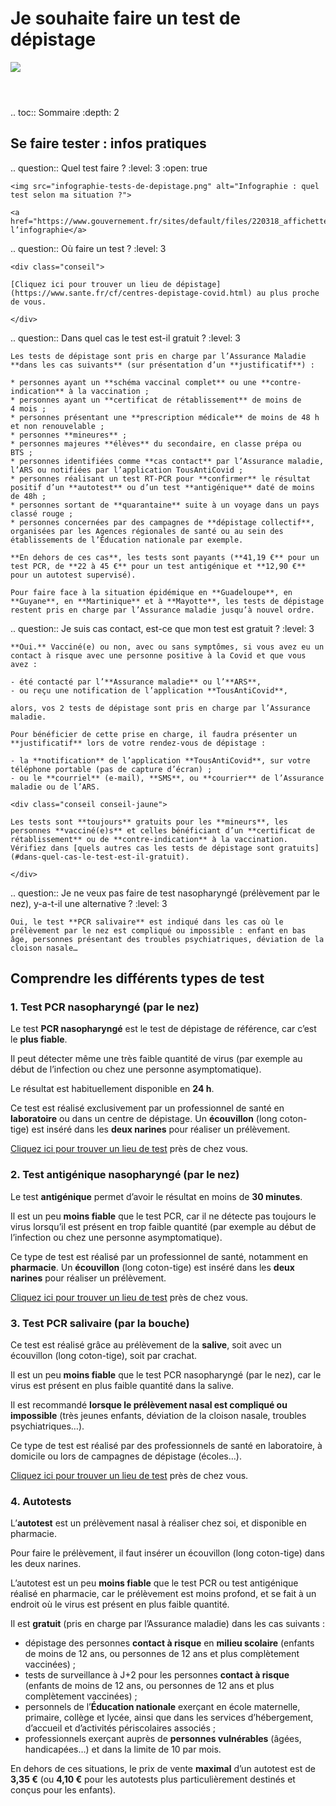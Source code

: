 # Je souhaite faire un test de dépistage

<img src="illustrations/sante.svg">

<header></header>

.. toc:: Sommaire
    :depth: 2

<div itemscope itemtype="https://schema.org/FAQPage">

## Se faire tester : infos pratiques

.. question:: Quel test faire ?
    :level: 3
    :open: true

    <img src="infographie-tests-de-depistage.png" alt="Infographie : quel test selon ma situation ?">

    <a href="https://www.gouvernement.fr/sites/default/files/220318_affichette_tests.pdf">Ouvrir l’infographie</a>


.. question:: Où faire un test ?
    :level: 3

    <div class="conseil">

    [Cliquez ici pour trouver un lieu de dépistage](https://www.sante.fr/cf/centres-depistage-covid.html) au plus proche de vous.

    </div>


.. question:: Dans quel cas le test est-il gratuit ?
    :level: 3

    Les tests de dépistage sont pris en charge par l’Assurance Maladie **dans les cas suivants** (sur présentation d’un **justificatif**) :

    * personnes ayant un **schéma vaccinal complet** ou une **contre-indication** à la vaccination ;
    * personnes ayant un **certificat de rétablissement** de moins de 4 mois ;
    * personnes présentant une **prescription médicale** de moins de 48 h et non renouvelable ;
    * personnes **mineures** ;
    * personnes majeures **élèves** du secondaire, en classe prépa ou BTS ;
    * personnes identifiées comme **cas contact** par l’Assurance maladie, l’ARS ou notifiées par l’application TousAntiCovid ;
    * personnes réalisant un test RT-PCR pour **confirmer** le résultat positif d’un **autotest** ou d’un test **antigénique** daté de moins de 48h ;
    * personnes sortant de **quarantaine** suite à un voyage dans un pays classé rouge ;
    * personnes concernées par des campagnes de **dépistage collectif**, organisées par les Agences régionales de santé ou au sein des établissements de l’Éducation nationale par exemple.

    **En dehors de ces cas**, les tests sont payants (**41,19 €** pour un test PCR, de **22 à 45 €** pour un test antigénique et **12,90 €** pour un autotest supervisé).

    Pour faire face à la situation épidémique en **Guadeloupe**, en **Guyane**, en **Martinique** et à **Mayotte**, les tests de dépistage restent pris en charge par l’Assurance maladie jusqu’à nouvel ordre.


.. question:: Je suis cas contact, est-ce que mon test est gratuit ?
    :level: 3

    **Oui.** Vacciné(e) ou non, avec ou sans symptômes, si vous avez eu un contact à risque avec une personne positive à la Covid et que vous avez :

    - été contacté par l’**Assurance maladie** ou l’**ARS**,
    - ou reçu une notification de l’application **TousAntiCovid**,

    alors, vos 2 tests de dépistage sont pris en charge par l’Assurance maladie.

    Pour bénéficier de cette prise en charge, il faudra présenter un **justificatif** lors de votre rendez-vous de dépistage :

    - la **notification** de l’application **TousAntiCovid**, sur votre téléphone portable (pas de capture d’écran) ;
    - ou le **courriel** (e-mail), **SMS**, ou **courrier** de l’Assurance maladie ou de l’ARS.

    <div class="conseil conseil-jaune">

    Les tests sont **toujours** gratuits pour les **mineurs**, les personnes **vacciné(e)s** et celles bénéficiant d’un **certificat de rétablissement** ou de **contre-indication** à la vaccination. Vérifiez dans [quels autres cas les tests de dépistage sont gratuits](#dans-quel-cas-le-test-est-il-gratuit).

    </div>


.. question:: Je ne veux pas faire de test nasopharyngé (prélèvement par le nez), y-a-t-il une alternative ?
    :level: 3

    Oui, le test **PCR salivaire** est indiqué dans les cas où le prélèvement par le nez est compliqué ou impossible : enfant en bas âge, personnes présentant des troubles psychiatriques, déviation de la cloison nasale…


## Comprendre les différents types de test

### 1. Test PCR nasopharyngé (par le nez)

Le test **PCR nasopharyngé** est le test de dépistage de référence, car c’est le **plus fiable**.

Il peut détecter même une très faible quantité de virus (par exemple au début de l’infection ou chez une personne asymptomatique).

Le résultat est habituellement disponible en **24 h**.

Ce test est réalisé exclusivement par un professionnel de santé en **laboratoire** ou dans un centre de dépistage. Un **écouvillon** (long coton-tige) est inséré dans les **deux narines** pour réaliser un prélèvement.

[Cliquez ici pour trouver un lieu de test](https://www.sante.fr/cf/centres-depistage-covid.html) près de chez vous.


### 2. Test antigénique nasopharyngé (par le nez)

Le test **antigénique** permet d’avoir le résultat en moins de **30 minutes**.

Il est un peu **moins fiable** que le test PCR, car il ne détecte pas toujours le virus lorsqu’il est présent en trop faible quantité (par exemple au début de l’infection ou chez une personne asymptomatique).

Ce type de test est réalisé par un professionnel de santé, notamment en **pharmacie**. Un **écouvillon** (long coton-tige) est inséré dans les **deux narines** pour réaliser un prélèvement.

[Cliquez ici pour trouver un lieu de test](https://www.sante.fr/cf/centres-depistage-covid.html) près de chez vous.


### 3. Test PCR salivaire (par la bouche)

Ce test est réalisé grâce au prélèvement de la **salive**, soit avec un écouvillon (long coton-tige), soit par crachat.

Il est un peu **moins fiable** que le test PCR nasopharyngé (par le nez), car le virus est présent en plus faible quantité dans la salive.

Il est recommandé **lorsque le prélèvement nasal est compliqué ou impossible** (très jeunes enfants, déviation de la cloison nasale, troubles psychiatriques…).

Ce type de test est réalisé par des professionnels de santé en laboratoire, à domicile ou lors de campagnes de dépistage (écoles…).

[Cliquez ici pour trouver un lieu de test](https://www.sante.fr/cf/centres-depistage-covid.html) près de chez vous.


### 4. Autotests

L’**autotest** est un prélèvement nasal à réaliser chez soi, et disponible en pharmacie.

Pour faire le prélèvement, il faut insérer un écouvillon (long coton-tige) dans les deux narines.

L’autotest est un peu **moins fiable** que le test PCR ou test antigénique réalisé en pharmacie, car le prélèvement est moins profond, et se fait à un endroit où le virus est présent en plus faible quantité.

Il est **gratuit** (pris en charge par l’Assurance maladie) dans les cas suivants :

* dépistage des personnes **contact à risque** en **milieu scolaire** (enfants de moins de 12 ans, ou personnes de 12 ans et plus complètement vaccinées) ;
* tests de surveillance à J+2 pour les personnes **contact à risque** (enfants de moins de 12 ans, ou personnes de 12 ans et plus complètement vaccinées) ;
* personnels de l’**Éducation nationale** exerçant en école maternelle, primaire, collège et lycée, ainsi que dans les services d’hébergement, d’accueil et d’activités périscolaires associés ;
* professionnels exerçant auprès de **personnes vulnérables** (âgées, handicapées…) et dans la limite de 10 par mois.

En dehors de ces situations, le prix de vente **maximal** d’un autotest est de **3,35 €** (ou **4,10 €** pour les autotests plus particulièrement destinés et conçus pour les enfants).

</div>
